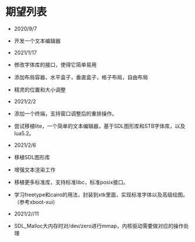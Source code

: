 # 期望列表

* 2020/9/7
* 开发一个文本编辑器

* 2021/1/17
* 修改字体库的接口，使得它简单易用
* 添加布局容器，水平盒子，垂直盒子，格子布局，自由布局
* 精灵的位置和大小调整
* 2021/2/2
* 添加一个终端，支持窗口调整后的重排操作。
* 尝试移植lite，一个简单的文本编辑器，基于SDL图形库和STB字体库，以及lua5.2。
* 2021/2/6
* 移植SDL图形库
* 增强文本渲染工作
* 移植更多标准库，支持标准libc，标准posix接口。
* 学习freetype和cairo的用法，封装到xtk里面，实现标准字体以及高级绘图。（参考xboot-xui）
* 2021/2//11
* SDL_Malloc大内存时对/dev/zero进行mmap，内核驱动需要做对应的操作处理
